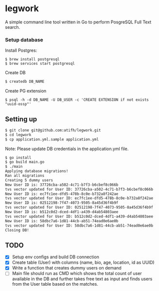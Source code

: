 legwork
===

A simple command line tool written in Go to perform PosgreSQL Full Text search.


### Setup database

Install Postgres:

```
$ brew install postgresql
$ brew services start postgresql
```

Create DB

``` sh
$ createdb DB_NAME
```

Create PG extension

```
$ psql -h -d DB_NAME -U DB_USER -c 'CREATE EXTENSION if not exists "uuid-ossp"'
```

## Setting up


``` sh
$ git clone git@github.com:atifh/legwork.git
$ cd legwork
$ cp application.yml.sample application.yml
```

Note: Please update DB credentials in the application.yml file.

``` sh
$ go install
$ go build main.go
$ ./main
Applying database migrations!
Ran all migrations
Creating 5 dummy users
New User ID is: 37726cba-a502-4c71-b7f3-b6cbef8c066b
tvs vector updated for User ID: 37726cba-a502-4c71-b7f3-b6cbef8c066b
New User ID is: ec7fc1ee-dfd5-478b-8c0e-b732a8f242ae
tvs vector updated for User ID: ec7fc1ee-dfd5-478b-8c0e-b732a8f242ae
New User ID is: 02512198-7f47-4073-9505-8a45d36f4b9f
tvs vector updated for User ID: 02512198-7f47-4073-9505-8a45d36f4b9f
New User ID is: b512c0d2-dced-4df1-a439-d4ab54803aee
tvs vector updated for User ID: b512c0d2-dced-4df1-a439-d4ab54803aee
New User ID is: 58dbc7a6-1d81-44cb-ab51-74ead0e6ae0b
tvs vector updated for User ID: 58dbc7a6-1d81-44cb-ab51-74ead0e6ae0b
Closing DB!
```

## TODO

- [x] Setup env configs and build DB connection
- [x] Create table (User) with columns (name, bio, age, location, id as UUID)
- [x] Write a function that creates dummy users on demand
- [ ] Main file should run as CMD which shows the total count of user available in the DB and further takes free text as input and finds users from the User table based on the matches.
